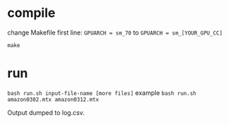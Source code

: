 # compile

change Makefile first line: `GPUARCH = sm_70` to `GPUARCH = sm_[YOUR_GPU_CC]`

```
make
```
# run
`bash run.sh input-file-name [more files]`
example `bash run.sh amazon0302.mtx amazon0312.mtx `

Output dumped to log.csv.